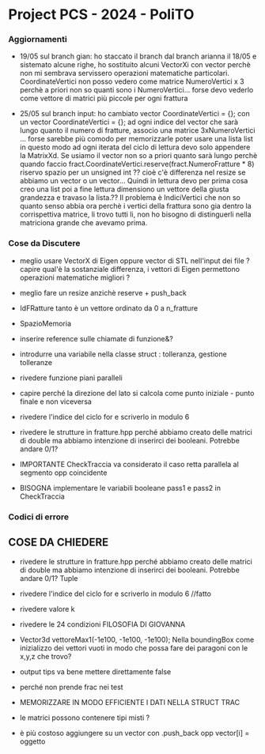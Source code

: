 # Project PCS - 2024 - PoliTO

### Aggiornamenti
- 19/05 sul branch gian: ho staccato il branch dal branch arianna il 18/05 e sistemato alcune righe, ho sostituito alcuni VectorXi con vector<unsigned int> perchè non mi sembrava servissero operazioni matematiche particolari.
CoordinateVertici non posso vedero come matrice NumeroVertici x 3 perchè a priori non so quanti sono i NumeroVertici... forse devo vederlo come vettore di matrici più piccole per ogni frattura

- 25/05 sul  branch input: ho cambiato  vector<Vector3d> CoordinateVertici = {};  con un vector<MatrixXd> CoordinateVertici = {}; ad ogni indice del vector che sarà lungo quanto il numero di fratture, associo una matrice 3xNumeroVertici ... forse sarebbe più comodo per memorizzarle poter usare una lista list<MatrixXd> in questo modo ad ogni iterata del ciclo di lettura devo solo appendere la MatrixXd. Se usiamo il vector non so a priori quanto sarà lungo perchè quando faccio  fract.CoordinateVertici.reserve(fract.NumeroFratture * 8) riservo spazio per un unsigned int ?? cioè c'è differenza nel resize se abbiamo un vector<Vector3d> o un vector<MatrixXd>...
Quindi in lettura devo per prima cosa creo una list<MatrixXd> poi a fine lettura dimensiono un vettore della giusta grandezza e travaso la lista.?? Il problema è IndiciVertici che non so quanto senso abbia ora perchè i vertici della frattura sono gia dentro la corrispettiva matrice, li trovo tutti li, non ho bisogno di distinguerli nella matriciona grande che avevamo prima.  

### Cose da Discutere

- meglio usare VectorX di Eigen oppure vector di STL nell'input dei file ? capire qual'è la sostanziale differenza, i vettori di Eigen permettono operazioni matematiche migliori ?

- meglio fare un resize anzichè reserve + push_back 
- IdFRatture tanto è un vettore ordinato da 0 a n_fratture
- SpazioMemoria
- inserire reference sulle chiamate di funzione&? 
- introdurre una variabile nella classe struct : tolleranza, gestione tolleranze
- rivedere funzione piani paralleli
- capire perché la direzione del lato si calcola come punto iniziale - punto finale e non viceversa
- rivedere l'indice del ciclo for e scriverlo in modulo 6
- rivedere le strutture in fratture.hpp perché abbiamo creato delle matrici di double ma abbiamo intenzione di inserirci dei booleani. Potrebbe andare 0/1?
- IMPORTANTE CheckTraccia va considerato il caso retta parallela al segmento opp coincidente
- BISOGNA implementare le variabili booleane pass1 e pass2 in CheckTraccia 

### Codici di errore

## COSE DA CHIEDERE

- rivedere le strutture in fratture.hpp perché abbiamo creato delle matrici di double ma abbiamo intenzione di inserirci dei booleani. Potrebbe andare 0/1? Tuple
- rivedere l'indice del ciclo for e scriverlo in modulo 6 //fatto
- rivedere valore k 
- rivedere le 24 condizioni FILOSOFIA DI GIOVANNA
-   Vector3d vettoreMax1(-1e100, -1e100, -1e100); Nella boundingBox come inizializzo dei vettori vuoti in modo che possa fare dei paragoni con le x,y,z che trovo? 
- output tips va bene mettere direttamente false 
- perché non prende frac nei test

- MEMORIZZARE IN MODO EFFICIENTE I DATI NELLA STRUCT TRAC
- le matrici possono contenere tipi misti ? 
- è più costoso aggiungere su un vector con .push_back opp vector[i] = oggetto


